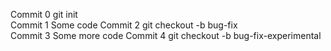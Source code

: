 Commit 0 git init<br>
Commit 1 Some code
Commit 2 git checkout -b bug-fix<br>
Commit 3 Some more code
Commit 4 git checkout -b bug-fix-experimental<br>

